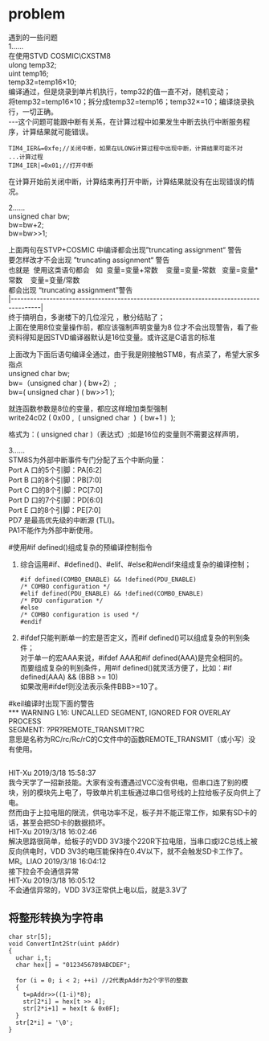 # problem
遇到的一些问题  
1......  
在使用STVD COSMIC\CXSTM8  
ulong temp32;  
uint temp16;  
temp32=temp16×10;  
编译通过，但是烧录到单片机执行，temp32的值一直不对，随机变动；  
将temp32=temp16×10；拆分成temp32=temp16；temp32×=10；编译烧录执行，一切正确。  
---这个问题可能跟中断有关系，在计算过程中如果发生中断去执行中断服务程序，计算结果就可能错误。  

    TIM4_IER&=0xfe;//关闭中断，如果在ULONG计算过程中出现中断，计算结果可能不对
    ...计算过程
    TIM4_IER|=0x01;//打开中断  
在计算开始前关闭中断，计算结束再打开中断，计算结果就没有在出现错误的情况。

2......  
unsigned char bw;  
bw=bw+2;  
bw=bw>>1;  
  
上面两句在STVP+COSMIC 中编译都会出现”truncating assignment“ 警告  
要怎样改才不会出现 ”truncating assignment“ 警告  
也就是  使用这类语句都会   如  变量=变量+常数    变量=变量-常数   变量=变量\*常数    变量=变量/常数   
都会出现 “truncating assignment”警告   
|---------------------------------------------------------------------------------------|  
终于搞明白，多谢楼下的几位淫兄 ，散分结贴了；  
上面在使用8位变量操作前，都应该强制声明变量为8 位才不会出现警告，看了些资料得知是因STVD编译器默认是16位变量。或许这是C语言的标准  
  
上面改为下面后语句编译全通过，由于我是刚接触STM8，有点菜了，希望大家多指点  
unsigned char bw;  
bw=（unsigned char ) ( bw+2）;  
bw=( unsigned char ) ( bw>>1 );  
  
就连函数参数是8位的变量，都应这样增加类型强制  
write24c02 ( 0x00 ,  ( unsigned char  )  ( bw+1 )  );  
  
格式为：( unsigned char )（表达式）;如是16位的变量则不需要这样声明，   

3......  
STM8S为外部中断事件专门分配了五个中断向量：  
Port A 口的5个引脚：PA[6:2]  
Port B 口的8个引脚：PB[7:0]  
Port C 口的8个引脚：PC[7:0]  
Port D 口的7个引脚：PD[6:0]  
Port E 口的8个引脚：PE[7:0]  
PD7 是最高优先级的中断源 (TLI)。  
PA1不能作为外部中断使用。  

 #使用#if defined()组成复杂的预编译控制指令  
1. 综合运用#if、#defined()、#elif、#else和#endif来组成复杂的编译控制；  

    `#if defined(COMBO_ENABLE) && !defined(PDU_ENABLE)`  
    `/* COMBO configuration */`  
    `#elif defined(PDU_ENABLE) && !defined(COMBO_ENABLE)`  
    `/* PDU configuration */`  
    `#else`  
    `/* COMBO configuration is used */`  
    `#endif`   
2. #ifdef只能判断单一的宏是否定义，而#if defined()可以组成复杂的判别条件；  
对于单一的宏AAA来说，#ifdef AAA和#if defined(AAA)是完全相同的。  
而要组成复杂的判别条件，用#if defined()就灵活方便了，比如：#if defined(AAA) && (BBB >= 10)  
如果改用#ifdef则没法表示条件BBB>=10了。  

 #keil编译时出现下面的警告  
*** WARNING L16: UNCALLED SEGMENT, IGNORED FOR OVERLAY PROCESS  
    SEGMENT: ?PR?REMOTE_TRANSMIT?RC  
意思是名称为RC/rc/Rc/rC的C文件中的函数REMOTE_TRANSMIT（或小写）没有使用。

##
HIT-Xu 2019/3/18 15:58:37  
我今天学了一招新技能。大家有没有遭遇过VCC没有供电，但串口连了别的模块，别的模块先上电了，导致单片机主板通过串口信号线的上拉给板子反向供上了电。  
然而由于上拉电阻的限流，供电功率不足，板子并不能正常工作，如果有SD卡的话，甚至会把SD卡的数据损坏。  
HIT-Xu 2019/3/18 16:02:46  
解决思路很简单，给板子的VDD 3V3接个220R下拉电阻，当串口或I2C总线上被反向供电时，VDD 3V3的电压能保持在0.4V以下，就不会触发SD卡工作了。  
MR。LIAO 2019/3/18 16:04:12  
接下拉会不会通信异常  
HIT-Xu 2019/3/18 16:05:12  
不会通信异常的，VDD 3V3正常供上电以后，就是3.3V了  

## 将整形转换为字符串

    char str[5];
    void ConvertInt2Str(uint pAddr)
    {
      uchar i,t;
      char hex[] = "0123456789ABCDEF";

      for (i = 0; i < 2; ++i) //2代表pAddr为2个字节的整数
      {
        t=pAddr>>((1-i)*8);
        str[2*i] = hex[t >> 4];
        str[2*i+1] = hex[t & 0x0F];    
      }
      str[2*i] = '\0';
    }
